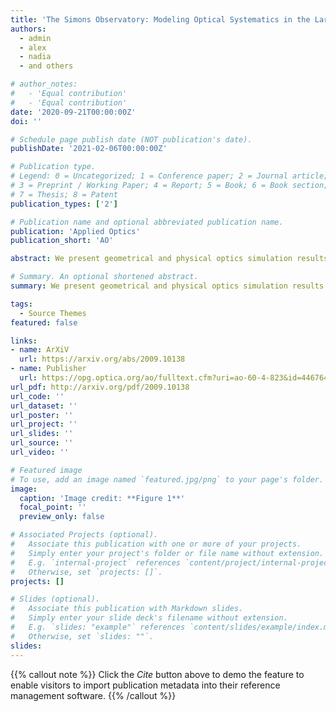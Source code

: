 ```yaml
---
title: 'The Simons Observatory: Modeling Optical Systematics in the Large Aperture Telescope'
authors:
  - admin
  - alex
  - nadia
  - and others

# author_notes:
#   - 'Equal contribution'
#   - 'Equal contribution'
date: '2020-09-21T00:00:00Z'
doi: ''

# Schedule page publish date (NOT publication's date).
publishDate: '2021-02-06T00:00:00Z'

# Publication type.
# Legend: 0 = Uncategorized; 1 = Conference paper; 2 = Journal article;
# 3 = Preprint / Working Paper; 4 = Report; 5 = Book; 6 = Book section;
# 7 = Thesis; 8 = Patent
publication_types: ['2']

# Publication name and optional abbreviated publication name.
publication: 'Applied Optics'
publication_short: 'AO'

abstract: We present geometrical and physical optics simulation results for the Simons Observatory Large Aperture Telescope. This work was developed as part of the general design process for the telescope; allowing us to evaluate the impact of various design choices on performance metrics and potential systematic effects. The primary goal of the simulations was to evaluate the final design of the reflectors and the cold optics which are now being built. We describe non-sequential ray tracing used to inform the design of the cold optics, including absorbers internal to each optics tube. We discuss ray tracing simulations of the telescope structure that allow us to determine geometries that minimize detector loading and mitigate spurious near-field effects that have not been resolved by the internal baffling. We also describe physical optics simulations, performed over a range of frequencies and field locations, that produce estimates of monochromatic far field beam patterns which in turn are used to gauge general optical performance. Finally, we describe simulations that shed light on beam sidelobes from panel gap diffraction.

# Summary. An optional shortened abstract.
summary: We present geometrical and physical optics simulation results for the Simons Observatory Large Aperture Telescope.

tags:
  - Source Themes
featured: false

links:
- name: ArXiV
  url: https://arxiv.org/abs/2009.10138
- name: Publisher
  url: https://opg.optica.org/ao/fulltext.cfm?uri=ao-60-4-823&id=446764
url_pdf: http://arxiv.org/pdf/2009.10138
url_code: ''
url_dataset: ''
url_poster: ''
url_project: ''
url_slides: ''
url_source: ''
url_video: ''

# Featured image
# To use, add an image named `featured.jpg/png` to your page's folder.
image:
  caption: 'Image credit: **Figure 1**'
  focal_point: ''
  preview_only: false

# Associated Projects (optional).
#   Associate this publication with one or more of your projects.
#   Simply enter your project's folder or file name without extension.
#   E.g. `internal-project` references `content/project/internal-project/index.md`.
#   Otherwise, set `projects: []`.
projects: []

# Slides (optional).
#   Associate this publication with Markdown slides.
#   Simply enter your slide deck's filename without extension.
#   E.g. `slides: "example"` references `content/slides/example/index.md`.
#   Otherwise, set `slides: ""`.
slides:
---
```


{{% callout note %}}
Click the _Cite_ button above to demo the feature to enable visitors to import publication metadata into their reference management software.
{{% /callout %}}

<!-- Supplementary notes can be added here, including [code and math](https://wowchemy.com/docs/content/writing-markdown-latex/). -->
